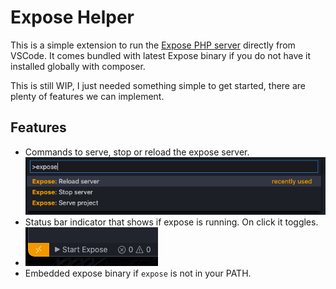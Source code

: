 # Expose Helper

This is a simple extension to run the [Expose PHP server](https://github.com/beyondcode/expose) directly from VSCode. It comes bundled with latest Expose binary if you do not have it installed globally with composer.

This is still WIP, I just needed something simple to get started, there are plenty of features we can implement.

## Features

- Commands to serve, stop or reload the expose server.
  ![commands](https://raw.githubusercontent.com/filipac/vscode-expose-helper/master/static/commands.png)
- Status bar indicator that shows if expose is running. On click it toggles.
- ![status bar](https://raw.githubusercontent.com/filipac/vscode-expose-helper/master/static/status.png)
- Embedded expose binary if `expose` is not in your PATH.
